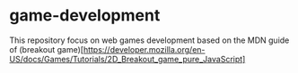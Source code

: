 # game-development
This repository focus on web games development based on the MDN guide of (breakout game)[https://developer.mozilla.org/en-US/docs/Games/Tutorials/2D_Breakout_game_pure_JavaScript]
